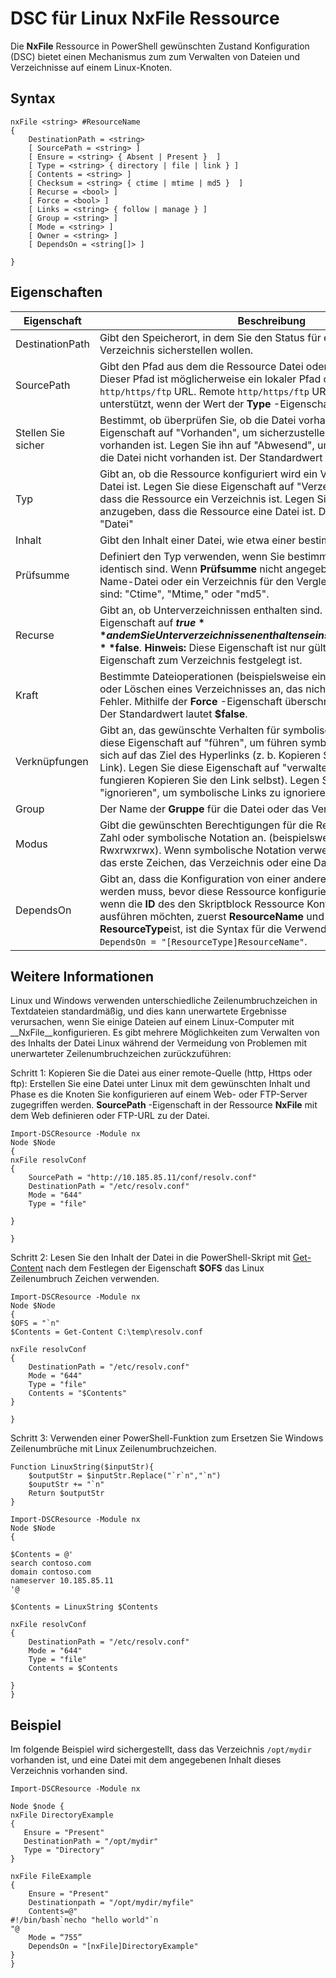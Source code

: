 # DSC für Linux NxFile Ressource

Die **NxFile** Ressource in PowerShell gewünschten Zustand Konfiguration (DSC) bietet einen Mechanismus zum zum Verwalten von Dateien und Verzeichnisse auf einem Linux-Knoten.

## Syntax

```
nxFile <string> #ResourceName
{
    DestinationPath = <string>
    [ SourcePath = <string> ]
    [ Ensure = <string> { Absent | Present }  ]
    [ Type = <string> { directory | file | link } ]
    [ Contents = <string> ]
    [ Checksum = <string> { ctime | mtime | md5 }  ]
    [ Recurse = <bool> ]
    [ Force = <bool> ]
    [ Links = <string> { follow | manage } ]
    [ Group = <string> ]
    [ Mode = <string> ]
    [ Owner = <string> ]
    [ DependsOn = <string[]> ]

}
```

## Eigenschaften

|  Eigenschaft |  Beschreibung | 
|---|---|
| DestinationPath| Gibt den Speicherort, in dem Sie den Status für eine Datei oder ein Verzeichnis sicherstellen wollen.| 
| SourcePath| Gibt den Pfad aus dem die Ressource Datei oder einen Ordner kopiert. Dieser Pfad ist möglicherweise ein lokaler Pfad oder einem `http/https/ftp` URL. Remote `http/https/ftp` URLs werden nur unterstützt, wenn der Wert der **Type** -Eigenschaft Datei ist.| 
| Stellen Sie sicher| Bestimmt, ob überprüfen Sie, ob die Datei vorhanden ist. Legen Sie diese Eigenschaft auf "Vorhanden", um sicherzustellen, dass die Datei vorhanden ist. Legen Sie ihn auf "Abwesend", um sicherzustellen, dass die Datei nicht vorhanden ist. Der Standardwert ist "Vorhanden".| 
| Typ| Gibt an, ob die Ressource konfiguriert wird ein Verzeichnis oder eine Datei ist. Legen Sie diese Eigenschaft auf "Verzeichnis", um anzugeben, dass die Ressource ein Verzeichnis ist. Legen Sie sie in "Datei", um anzugeben, dass die Ressource eine Datei ist. Der Standardwert ist "Datei"| 
| Inhalt| Gibt den Inhalt einer Datei, wie etwa einer bestimmten Zeichenfolge.| 
| Prüfsumme| Definiert den Typ verwenden, wenn Sie bestimmen, ob zwei Dateien identisch sind. Wenn **Prüfsumme** nicht angegeben ist, wird nur der Name-Datei oder ein Verzeichnis für den Vergleich verwendet. Werte sind: "Ctime", "Mtime," oder "md5".| 
| Recurse| Gibt an, ob Unterverzeichnissen enthalten sind. Legen Sie diese Eigenschaft auf **$true** an dem Sie Unterverzeichnissen enthalten sein soll. Der Standardwert ist **$false**. **Hinweis:** Diese Eigenschaft ist nur gültig, wenn die **Type** -Eigenschaft zum Verzeichnis festgelegt ist.| 
| Kraft| Bestimmte Dateioperationen (beispielsweise eine Datei überschreiben oder Löschen eines Verzeichnisses an, das nicht leer ist) führt einen Fehler. Mithilfe der **Force** -Eigenschaft überschreibt derartige Fehler. Der Standardwert lautet **$false**.| 
| Verknüpfungen| Gibt an, das gewünschte Verhalten für symbolische Links. Legen Sie diese Eigenschaft auf "führen", um führen symbolische Links und wirken sich auf das Ziel des Hyperlinks (z. b. Kopieren Sie die Datei anstelle der Link). Legen Sie diese Eigenschaft auf "verwalten" auf den Link (z. b. fungieren Kopieren Sie den Link selbst). Legen Sie diese Eigenschaft auf "ignorieren", um symbolische Links zu ignorieren.| 
| Group| Der Name der **Gruppe** für die Datei oder das Verzeichnis zu ändern.| 
| Modus| Gibt die gewünschten Berechtigungen für die Ressource in eine oktale Zahl oder symbolische Notation an. (beispielsweise 777 oder Rwxrwxrwx). Wenn symbolische Notation verwenden, bieten Sie nicht das erste Zeichen, das Verzeichnis oder eine Datei angibt.| 
| DependsOn | Gibt an, dass die Konfiguration von einer anderen Ressource ausgeführt werden muss, bevor diese Ressource konfiguriert ist. Beispielsweise wenn die **ID** des den Skriptblock Ressource Konfiguration, die Sie ausführen möchten, zuerst **ResourceName** und dieses Typs **ResourceType**ist, ist die Syntax für die Verwendung dieser Eigenschaft `DependsOn = "[ResourceType]ResourceName"`.| 

## Weitere Informationen


Linux und Windows verwenden unterschiedliche Zeilenumbruchzeichen in Textdateien standardmäßig, und dies kann unerwartete Ergebnisse verursachen, wenn Sie einige Dateien auf einem Linux-Computer mit __NxFile__konfigurieren. Es gibt mehrere Möglichkeiten zum Verwalten von des Inhalts der Datei Linux während der Vermeidung von Problemen mit unerwarteter Zeilenumbruchzeichen zurückzuführen:

Schritt 1: Kopieren Sie die Datei aus einer remote-Quelle (http, Https oder ftp): Erstellen Sie eine Datei unter Linux mit dem gewünschten Inhalt und Phase es die Knoten Sie konfigurieren auf einem Web- oder FTP-Server zugegriffen werden. __SourcePath__ -Eigenschaft in der Ressource __NxFile__ mit dem Web definieren oder FTP-URL zu der Datei.

```
Import-DSCResource -Module nx
Node $Node
{
nxFile resolvConf
{
    SourcePath = "http://10.185.85.11/conf/resolv.conf"
    DestinationPath = "/etc/resolv.conf"
    Mode = "644"        
    Type = "file"
    
}
        
}
```


Schritt 2: Lesen Sie den Inhalt der Datei in die PowerShell-Skript mit [Get-Content](https://technet.microsoft.com/en-us/library/hh849787.aspx) nach dem Festlegen der Eigenschaft __$OFS__ das Linux Zeilenumbruch Zeichen verwenden.


```
Import-DSCResource -Module nx
Node $Node
{
$OFS = "`n"
$Contents = Get-Content C:\temp\resolv.conf

nxFile resolvConf
{
    DestinationPath = "/etc/resolv.conf"
    Mode = "644"        
    Type = "file"
    Contents = "$Contents"
}

}
```


Schritt 3: Verwenden einer PowerShell-Funktion zum Ersetzen Sie Windows Zeilenumbrüche mit Linux Zeilenumbruchzeichen.

```
Function LinuxString($inputStr){
    $outputStr = $inputStr.Replace("`r`n","`n")
    $ouputStr += "`n"
    Return $outputStr
}

Import-DSCResource -Module nx
Node $Node
{

$Contents = @'
search contoso.com
domain contoso.com
nameserver 10.185.85.11
'@

$Contents = LinuxString $Contents

nxFile resolvConf
{
    DestinationPath = "/etc/resolv.conf"
    Mode = "644"        
    Type = "file"
    Contents = $Contents
    
}
}
```

## Beispiel

Im folgende Beispiel wird sichergestellt, dass das Verzeichnis `/opt/mydir` vorhanden ist, und eine Datei mit dem angegebenen Inhalt dieses Verzeichnis vorhanden sind.

```
Import-DSCResource -Module nx 

Node $node {
nxFile DirectoryExample
{
   Ensure = "Present"
   DestinationPath = "/opt/mydir"
   Type = "Directory"
}

nxFile FileExample
{
    Ensure = "Present"
    Destinationpath = "/opt/mydir/myfile"
    Contents=@"
#!/bin/bash`necho "hello world"`n
"@ 
    Mode = “755”
    DependsOn = "[nxFile]DirectoryExample"
} 
}
```

